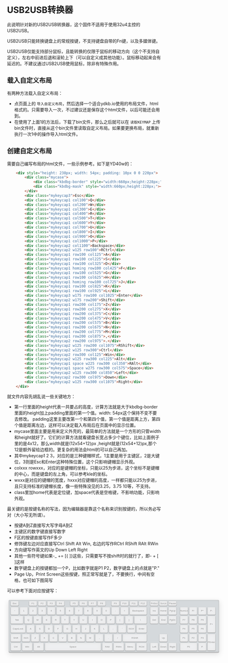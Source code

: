 # USB2USB转换器
此说明针对新的USB2USB转换器，这个固件不适用于使用32u4主控的USB2USB。

USB2USB只能转换键盘上的常规按键，不支持键盘自带的Fn键，以及多媒体键。

USB2USB仅能支持部分鼠标，且能转换的仅限于鼠标的移动方向（这个不支持自定义），左右中前进后退和滚轮上下（可以自定义成其他功能）。鼠标移动起来会有延迟的。不建议通过USB2USB使用鼠标，除非有特殊作用。

## 载入自定义布局

有两种方法载入自定义布局：
  - 点页面上的 `导入自定义布局`，然后选择一个适合ydkb.io使用的布局文件，html格式的。只需要导入一次，不过建议还是保存这个html文件，以后可能还会用到。
  - 在使用了上面1的方法后，下载了bin文件，那么之后就可以在 `读取KEYMAP` 上传bin文件时，直接从这个bin文件里读取自定义布局。如果要更换布局，就重新执行一次1中的操作导入html文件。


## 创建自定义布局
需要自己编写布局的html文件，一些示例参考。如下是YD40w的：

```html
	<div style="height: 238px; width: 54px; padding: 10px 0 0 220px">
        <div class="mycase">
            <div class="kbdbg-border" style="width:660px;height:228px;"></div>
            <div class="kbdbg-mask" style="width:660px;height:228px;"></div>
        </div>
        <div class="mykeycap3">Esc</div>
        <div class="mykeycap1 col100">Q</div>
        <div class="mykeycap1 col200">W</div>
        <div class="mykeycap1 col300">E</div>
        <div class="mykeycap1 col400">R</div>
        <div class="mykeycap1 col500">T</div>
        <div class="mykeycap1 col600">Y</div>
        <div class="mykeycap1 col700">U</div>
        <div class="mykeycap1 col800">I</div>
        <div class="mykeycap1 col900">O</div>
        <div class="mykeycap1 col1000">P</div>
        <div class="mykeycap2 col1100">Backspace</div>
        <div class="mykeycap2 w125 row100">RCtrl</div>
        <div class="mykeycap1 row100 col125">A</div>
        <div class="mykeycap1 row100 col225">S</div>
        <div class="mykeycap1 row100 col325">D</div>
        <div class="mykeycap1 homing row100 col425">F</div>
        <div class="mykeycap1 row100 col525">G</div>
        <div class="mykeycap1 row100 col625">H</div>
        <div class="mykeycap1 homing row100 col725">J</div>
        <div class="mykeycap1 row100 col825">K</div>
        <div class="mykeycap1 row100 col925">L</div>
        <div class="mykeycap3 w175 row100 col1025">Enter</div>
        <div class="mykeycap2 w175 row200">Shift</div>
        <div class="mykeycap1 row200 col175">Z</div>
        <div class="mykeycap1 row200 col275">X</div>
        <div class="mykeycap1 row200 col375">C</div>
        <div class="mykeycap1 row200 col475">V</div>
        <div class="mykeycap1 row200 col575">B</div>
        <div class="mykeycap1 row200 col675">N</div>
        <div class="mykeycap1 row200 col775">M</div>
        <div class="mykeycap1 row200 col875">,</div>
        <div class="mykeycap2 row200 col975">.</div>
        <div class="mykeycap2 w125 row200 col1075">RShift</div>
        <div class="mykeycap2 w125 row300">Ctrl</div>
        <div class="mykeycap2 row300 col125">Win</div>
        <div class="mykeycap2 w125 row300 col225">Alt</div>
        <div class="mykeycap1 space w225 row300 col350">RAlt</div>
        <div class="mykeycap1 space w275 row300 col575">Space</div>
        <div class="mykeycap2 w125 row300 col850">Left</div>
        <div class="mykeycap2 row300 col975">Down</div>
        <div class="mykeycap2 w125 row300 col1075">Right</div>
    </div>
```

就文件内容先胡乱说一些关键地方：

  - 第一行里面的height代表一共要占的高度，计算方法就是大于kbdbg-border里面的height加上padding里面的第一个值。width: 54px这个保持不变不要去修改。 padding这里主要改第一个和第四个值，第一个值是距离上方，第四个值是距离左边，这样可以决定载入布局后在页面中的显示位置。
  - mycase里面主要是用来定义外壳的，最简单的方法就是一个方形的只管width和height就好了。它们的计算方法就看键盘长宽占多少个键位，比如上面例子里的是4x12，那么width就是(12x54+12)px ,height就是(12x54+12)px,那个12是额外留给边框的。更复杂的用法会html的可以自己再加。
  - 其中mykeycap1 2 3，对应的是三种键帽样式，1主要是用于主键区，2是大键位，3则是Esc和Enter这种特殊位置，这个只影响键帽显示外观。
  - colxxx rowxxx，对应的是键帽的坐标，只能以25为步进，这个坐标不是键帽的中心，而是键盘的左上角，可以参考kle的坐标。
  - wxxx是对应的键帽的宽度，hxxx对应键帽的高度，一样都只能以25为步进，且只支持标准的键帽长度，像一些特殊没见的3.25，3.75 10等，不支持。
  - class里加home代表是定位键，加space代表是空格键，不影响功能，只影响外观。

最关键的是按键名称的写法，因为编辑器是靠这个名称来识别按键的，所以务必写对（大小写无所谓）。

  - 按键A到Z直接写大写字母A到Z
  - 主键区的数字键直接写数字
  - F区的按键直接写作F多少
  - 修饰键左边对应直接写Ctrl Shift Alt Win, 右边的写作RCtrl RShift RAlt RWin
  - 方向键写作英文的Up Down Left Right
  - 其他一些符号键如果-_ += [{ ]}这些，只需要写不按shift时的就行了，即- + [ ]这样
  - 数字键盘上的按键都加一个P，比如数字就是P1 P2，数字键盘上的点就是"P."
  - Page Up，Print Screen这些按键，照正常写就是了，不要换行，中间有空格，也可如下图简写

可以参考下面对应按键写：  

<html> 
<head> 
    <style type="text/css">
.keyboard-set,.row .keyboard-set {
    display: table-cell;
    background: #d5d9dc repeat-x;
    border-radius: 7px;
    padding: 2px 5px 5px;
    box-shadow:inset 0 0 8px #bbb,0 1px 0 #aaa,0 4px 0 #bbb,0 10px 30px #ddd;
}
.key-set{
    display: table-cell;
    float: left;
    color: #888;
    font-family: "Arial";
    font-weight: normal;
    text-decoration: none;
    text-align: center;
    line-height: 19px;
    width: 42px;
    height: 40px;
    margin: 4px;
    background: #eff0f2;
    font-family: "Helvetica", "Arial", sans-serif;
    font-size:13px;
    border-radius: 4px;
    border-top: 1px solid #f5f5f5;
    box-shadow: inset 0 0 25px #e8e8e8,0 1px 0 #c3c3c3,0 2px 0 #c9c9c9,0 2px 3px #333;
    text-shadow: 0px 1px 0px #f5f5f5;
    vertical-align: middle;
    cursor: pointer;
    line-height: 40px;
}
.rowstart{clear: left} .rowend{clear: right;}
.key-set.low{
    height: 24px;line-height: 24px;
}
.key-set.t1{
    line-height: 40px;
}
.key-set.s1{
   line-height: 40px;font-size: 24px;
}
.key-set.sl1{
    height: 24px;line-height: 24px;font-size: 20px;
}
.key-set.w25{width:4.5px}.key-set.w50{width:17px}.key-set.w75{width:29.5px}.key-set.w100{width:42px}.key-set.w125{width:54.5px}.key-set.w150{width:67px}.key-set.w175{width:79.5px}.key-set.w200{width:92px}.key-set.w225{width:104.5px}.key-set.w250{width:117px}.key-set.w275{width:129.5px}.key-set.w300{width:142px}.key-set.w325{width:154.5px}.key-set.w350{width:167px}.key-set.w375{width:179.5px}.key-set.w400{width:192px}.key-set.w425{width:204.5px}.key-set.w450{width:217px}.key-set.w475{width:229.5px}.key-set.w500{width:242px}.key-set.w525{width:254.5px}.key-set.w550{width:267px}.key-set.w575{width:279.5px}.key-set.w600{width:292px}.key-set.w625{width:304.5px}.key-set.w650{width:317px}.key-set.w675{width:329.5px}.key-set.w700{width:342px}.key-set.w725{width:354.5px}.key-set.w750{width:367px}.key-set.w775{width:379.5px}.key-set.w800{width:392px}.key-set.w825{width:404.5px}.key-set.w850{width:417px}.key-set.w875{width:429.5px}.key-set.w900{width:442px}.key-set.w925{width:454.5px}.key-set.w950{width:467px}.key-set.w975{width:479.5px}.key-set.h200 {height: 88px;line-height: 88px;margin-bottom: -48px}
.key-set.spc25{margin-left:16.5px}.key-set.spc50{margin-left:29px}.key-set.spc75{margin-left:41.5px}.key-set.spc100{margin-left:54px}.key-set.spc125{margin-left:66.5px}.key-set.spc150{margin-left:79px}.key-set.spc175{margin-left:91.5px}.key-set.spc200{margin-left:104px}.key-set.spc225{margin-left:116.5px}.key-set.spc250{margin-left:129px}.key-set.spc275{margin-left:141.5px}.key-set.spc300{margin-left:154px}.key-set.spc325{margin-left:166.5px}.key-set.spc350{margin-left:179px}.key-set.spc375{margin-left:191.5px}.key-set.spc400{margin-left:204px}.key-set.spc425{margin-left:216.5px}.key-set.spc450{margin-left:229px}.key-set.spc475{margin-left:241.5px}.key-set.spc500{margin-left:254px}.key-set.spc525{margin-left:266.5px}.key-set.spc550{margin-left:279px}.key-set.spc575{margin-left:291.5px}.key-set.spc600{margin-left:304px}.key-set.spc625{margin-left:316.5px}.key-set.spc650{margin-left:329px}.key-set.spc675{margin-left:341.5px}.key-set.spc700{margin-left:354px}.key-set.spc725{margin-left:366.5px}
</style>

</head> 
    <div style="margin-left: -225px; margin-top: -50px">
        <div class="keyboard-set" style="min-width:1140px;transform:scale(0.6,0.6)">
            <ul style="margin:0px 0 0 -21px">
                <li class="key-set low rowstart" id="code-41" title="Esc">Esc</li>
                <li class="key-set spc100 low" id="code-58" title="F1">F1</li>
                <li class="key-set low" id="code-59" title="F2">F2</li>
                <li class="key-set low" id="code-60" title="F3">F3</li>
                <li class="key-set low" id="code-61" title="F4">F4</li>
                <li class="key-set spc50 low" id="code-62" title="F5">F5</li>
                <li class="key-set low" id="code-63" title="F6">F6</li>
                <li class="key-set low" id="code-64" title="F7">F7</li>
                <li class="key-set low" id="code-65" title="F8">F8</li>
                <li class="key-set spc50 low" id="code-66" title="F9">F9</li>
                <li class="key-set low" id="code-67" title="F10">F10</li>
                <li class="key-set low" id="code-68" title="F11">F11</li>
                <li class="key-set low" id="code-69" title="F12">F12</li>
                <li class="key-set spc25 low name_win" id="code-70" title="Print Screen">PrtScr</li>
                <li class="key-set low name_win" id="code-71" title="Scroll Lock">ScrLk</li>
                <li class="key-set low name_win" id="code-72" title="Pause Break">Pause</li>
                <li class="key-set rowstart" id="code-53" title="` ~">~<br>`</li>
                <li class="key-set" id="code-30" title="1 !">1</li>
                <li class="key-set" id="code-31" title="2 @">2</li>
                <li class="key-set" id="code-32" title="3 #">3</li>
                <li class="key-set" id="code-33" title="4 $">4</li>
                <li class="key-set" id="code-34" title="5 %">5</li>
                <li class="key-set" id="code-35" title="6 ^">6</li>
                <li class="key-set" id="code-36" title="7 &amp;">7</li>
                <li class="key-set" id="code-37" title="8 *">8</li>
                <li class="key-set" id="code-38" title="9 (">9</li>
                <li class="key-set" id="code-39" title="0 )">0</li>
                <li class="key-set" id="code-45" title="- _">-</li>
                <li class="key-set" id="code-46" title="= +">=</li>
                <li class="key-set w200 t1 name_win" id="code-42" title="Backspace">Backspace</li>
                <li class="key-set spc25 t1 name_win" id="code-73" title="Insert">Ins</li>
                <li class="key-set t1" id="code-74" title="Home">Home</li>
                <li class="key-set t1" id="code-75" title="Page Up">PgUp</li>
                <li class="key-set spc25 name_win" id="code-83" title="Num Lock">NumLk</li>
                <li class="key-set t1" id="code-84" title="Keypad /">P/</li>
                <li class="key-set t1" id="code-85" title="Keypad *">P*</li>
                <li class="key-set t1" id="code-86" title="Keypad -">P-</li>
                <li class="key-set w150 rowstart t1" id="code-43" title="Tab">Tab</li>
                <li class="key-set t1" id="code-20" title="Q">Q</li>
                <li class="key-set t1" id="code-26" title="W">W</li>
                <li class="key-set t1" id="code-8" title="E">E</li>
                <li class="key-set t1" id="code-21" title="R">R</li>
                <li class="key-set t1" id="code-23" title="T">T</li>
                <li class="key-set t1" id="code-28" title="Y">Y</li>
                <li class="key-set t1" id="code-24" title="U">U</li>
                <li class="key-set t1" id="code-12" title="I">I</li>
                <li class="key-set t1" id="code-18" title="O">O</li>
                <li class="key-set t1" id="code-19" title="P">P</li>
                <li class="key-set" id="code-47" title="[ {">[</li>
                <li class="key-set" id="code-48" title="] }">]</li>
                <li class="key-set w150" id="code-49" title="\ |">\</li>
                <li class="key-set spc25 t1" id="code-76" title="Del">Del</li>
                <li class="key-set t1" id="code-77" title="End">End</li>
                <li class="key-set t1" id="code-78" title="Page Down">PgDn</li>
                <li class="key-set spc25 name_win" id="code-95" title="Keypad 7">P7</li>
                <li class="key-set name_win" id="code-96" title="Keypad 8">P8</li>
                <li class="key-set name_win" id="code-97" title="Keypad 9">P9</li>
                <li class="key-set h200" id="code-87" title="Keypad +">P+</li>
                <li class="key-set w175 rowstart t1" id="code-57" title="CapsLock">CapsLock</li>
                <li class="key-set t1" id="code-4" title="A">A</li>
                <li class="key-set t1" id="code-22" title="S">S</li>
                <li class="key-set t1" id="code-7" title="D">D</li>
                <li class="key-set t1" id="code-9" title="F">F</li>
                <li class="key-set t1" id="code-10" title="G">G</li>
                <li class="key-set t1" id="code-11" title="H">H</li>
                <li class="key-set t1" id="code-13" title="J">J</li>
                <li class="key-set t1" id="code-14" title="K">K</li>
                <li class="key-set t1" id="code-15" title="L">L</li>
                <li class="key-set" id="code-51" title="; :">;</li>
                <li class="key-set" id="code-52" title="' &quot;">'</li>
                <li class="key-set" id="code-50" title="ISO ~#">ISO#</li>
                <li class="key-set w125 t1 name_win" id="code-40" title="Enter">Enter</li>
                <li class="key-set spc350 name_win" id="code-92" title="Keypad 4">P4</li>
                <li class="key-set name_win" id="code-93" title="Keypad 5">P5</li>
                <li class="key-set name_win" id="code-94" title="Keypad 6">P6</li>
                <li class="key-set w125 rowstart t1" id="code-225" title="Left Shift">Shift</li>
                <li class="key-set" id="code-100" title="ISO |\">ISO\</li>
                 <li class="key-set t1" id="code-29" title="Z">Z</li>
                <li class="key-set t1" id="code-27" title="X">X</li>
                <li class="key-set t1" id="code-6" title="C">C</li>
                <li class="key-set t1" id="code-25" title="V">V</li>
                <li class="key-set t1" id="code-5" title="B">B</li>
                <li class="key-set t1" id="code-17" title="N">N</li>
                <li class="key-set t1" id="code-16" title="M">M</li>
                <li class="key-set" id="code-54" title=", <">,</li>
                <li class="key-set" id="code-55" title=". >">.</li>
                <li class="key-set" id="code-56" title="/ ?">/</li>
                <li class="key-set w275 t1" id="code-229" title="Right Shift">RShift</li>
                <li class="key-set spc125" id="code-82" title="Up">Up</li>
                <li class="key-set spc125 name_win" id="code-89" title="Keypad 1">P1</li>
                <li class="key-set name_win" id="code-90" title="Keypad 2">P2</li>
                <li class="key-set name_win" id="code-91" title="Keypad 3">P3</li>
                <li class="key-set h200 name_win" id="code-88" title="Keypad Enter">PEnter</li>
                <li class="key-set w125 rowstart t1" id="code-224" title="Left Control">Ctrl</li>
                <li class="key-set w125 t1 name_win" id="code-227" title="Left Windows">Win</li>
                <li class="key-set w125 t1 name_win" id="code-226" title="Left Alt">Alt</li>
                <li class="key-set w625 t1" id="code-44" title="Space">Space</li>
                <li class="key-set w125 t1 name_win" id="code-230" title="Right Alt">RAlt</li>
                <li class="key-set w125 t1 name_win" id="code-231" title="Right Windows">RWin</li>
                <li class="key-set w125 t1" id="code-101" title="Menu on Win">Menu</li>
                <li class="key-set w125 t1" id="code-228" title="Right Control">RCtrl</li>
                <li class="key-set spc25 t1" id="code-80" title="Left">Left</li>
                <li class="key-set t1" id="code-81" title="Down">Down</li>
                <li class="key-set t1" id="code-79" title="Right">Right</li>  
                <li class="key-set spc25 w200 name_win" id="code-98" title="Keypad 0">P0</li>
                <li class="key-set name_win" id="code-99" title="Keypad .">P.</li>
            </ul>
        </div>
    </div>
</html> 